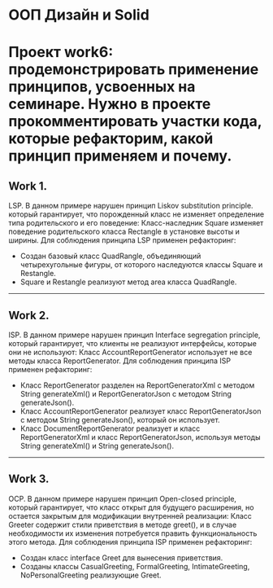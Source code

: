 # ООП Дизайн и Solid
Проект work6: продемонстрировать применение принципов, усвоенных на семинаре.
Нужно в проекте прокомментировать участки кода, которые рефакторим, какой принцип применяем и почему.
===========================================================================================================
## Work 1.
LSP.
В данном примере нарушен принцип Liskov substitution principle. который гарантирует, что порожденный класс
не изменяет определение типа родительского и его поведение:
Класс-наследник Square изменяет поведение родительского класса Rectangle в установке высоты и ширины.
Для соблюдения принципа LSP применен рефакторинг:
- Создан базовый класс QuadRangle, объединяющий четырехугольные фигуры, от которого наследуются
  классы Square и Restangle.
- Square и Restangle реализуют метод area класса QuadRangle.

---------------------------------------------------------------------------
## Work 2.
ISP.
В данном примере нарушен принцип Interface segregation principle, который гарантирует, что клиенты
не реализуют интерфейсы, которые они не используют:
Класс AccountReportGenerator использует не все методы класса ReportGenerator.
Для соблюдения принципа ISP применен рефакторинг:
- Класс ReportGenerator разделен на ReportGeneratorXml с методом String generateXml()
  и ReportGeneratorJson с методом String generateJson().
- Класс AccountReportGenerator реализует класс ReportGeneratorJson с методом String generateJson(),
  который он использует.
- Класс DocumentReportGenerator реализует и класс ReportGeneratorXml и класс ReportGeneratorJson,
  используя методы String generateXml() и String generateJson().
---------------------------------------------------------------------------
## Work 3.
OCP.
В данном примере нарушен принцип Open-closed principle, который гарантирует, что класс открыт
для будущего расширения, но остается закрытым для модификации внутренней реализации:
Класс Greeter содержит стили приветствия  в методе greet(), и в случае необходимости их изменения
потребуется править функциональность этого метода.
Для соблюдения принципа ISP применен рефакторинг:
- Создан класс interface Greet для вынесения приветствия.
- Созданы классы CasualGreeting, FormalGreeting, IntimateGreeting, NoPersonalGreeting реализующие Greet.